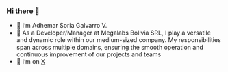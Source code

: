 ### Hi there 👋

- 🔭 I’m Adhemar Soria Galvarro V.
- 🏢 As a Developer/Manager at Megalabs Bolivia SRL, I play a versatile and dynamic role within our medium-sized company. My responsibilities span across multiple domains, ensuring the smooth operation and continuous improvement of our projects and teams
- 🦜 I’m on [X](https://x.com/adhemar_sgv)

